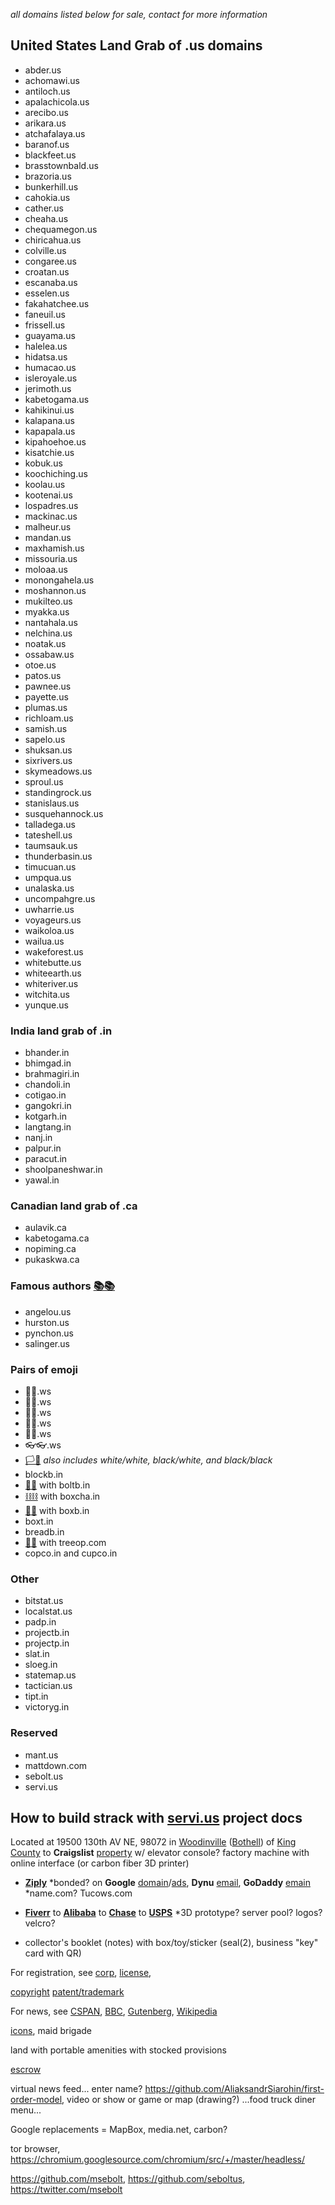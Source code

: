 
*all domains listed below for sale, contact for more information*

## United States Land Grab of .us domains

- abder.us
- achomawi.us
- antiloch.us
- apalachicola.us
- arecibo.us
- arikara.us
- atchafalaya.us
- baranof.us
- blackfeet.us
- brasstownbald.us
- brazoria.us
- bunkerhill.us
- cahokia.us
- cather.us
- cheaha.us
- chequamegon.us
- chiricahua.us
- colville.us
- congaree.us
- croatan.us
- escanaba.us
- esselen.us
- fakahatchee.us
- faneuil.us
- frissell.us
- guayama.us
- halelea.us
- hidatsa.us
- humacao.us
- isleroyale.us
- jerimoth.us
- kabetogama.us
- kahikinui.us
- kalapana.us
- kapapala.us
- kipahoehoe.us
- kisatchie.us
- kobuk.us
- koochiching.us
- koolau.us
- kootenai.us
- lospadres.us
- mackinac.us
- malheur.us
- mandan.us
- maxhamish.us
- missouria.us
- moloaa.us
- monongahela.us
- moshannon.us
- mukilteo.us
- myakka.us
- nantahala.us
- nelchina.us
- noatak.us
- ossabaw.us
- otoe.us
- patos.us
- pawnee.us
- payette.us
- plumas.us
- richloam.us
- samish.us
- sapelo.us
- shuksan.us
- sixrivers.us
- skymeadows.us
- sproul.us
- standingrock.us
- stanislaus.us
- susquehannock.us
- talladega.us
- tateshell.us
- taumsauk.us
- thunderbasin.us
- timucuan.us
- umpqua.us
- unalaska.us
- uncompahgre.us
- uwharrie.us
- voyageurs.us
- waikoloa.us
- wailua.us
- wakeforest.us
- whitebutte.us
- whiteearth.us
- whiteriver.us
- witchita.us
- yunque.us

### India land grab of .in

- bhander.in
- bhimgad.in
- brahmagiri.in
- chandoli.in
- cotigao.in
- gangokri.in
- kotgarh.in
- langtang.in
- nanj.in
- palpur.in
- paracut.in
- shoolpaneshwar.in
- yawal.in

### Canadian land grab of .ca

- aulavik.ca
- kabetogama.ca
- nopiming.ca
- pukaskwa.ca

### Famous authors [📚📚](xn--zt8ha.ws)

- angelou.us
- hurston.us
- pynchon.us
- salinger.us

### Pairs of emoji

- 🧦🧦.ws
- 🧤🧤.ws
- 👣👣.ws
- 🙂🙂.ws	
- 👖👖.ws
- 👓👓.ws
- [🏳🏴](xn--en8hc.ws) *also includes white/white, black/white, and black/black*
- blockb.in
- [🔩🔩](xn--8v8ha.ws) with boltb.in
- [⛓⛓](xn--l9ha.ws) with boxcha.in
- [📮📮](xn--ku8ha.ws) with boxb.in
- boxt.in
- breadb.in
- [🌳🌳](xn--wh8ha.ws) with treeop.com
- copco.in and cupco.in

### Other

- bitstat.us
- localstat.us
- padp.in
- projectb.in
- projectp.in
- slat.in
- sloeg.in
- statemap.us
- tactician.us
- tipt.in
- victoryg.in

### Reserved

- mant.us
- mattdown.com
- sebolt.us
- servi.us

##  How to build  strack  with **[servi.us](https://servi.us)**  project docs  

Located at 19500 130th AV NE, 98072 in [Woodinville](https://www.ci.woodinville.wa.us/) ([Bothell](http://www.ci.bothell.wa.us/)) of [King County](https://www.kingcounty.gov/)  to **Craigslist** [property](https://www.craigslist.com) w/ elevator console? factory machine with online interface (or carbon fiber 3D printer)

- [**Ziply**](https://ziplyfiber.com/login) *bonded? on **Google** [domain](https://domains.google.com)/[ads](https://www.google.com/adsensenew/u/0/pub-1429497248082414/home?hl=en-US&signup-no-redirect=true), **Dynu** [email](https://www.dynu.com), **GoDaddy** [emain](https://dcc.godaddy.com/domains/?isc=cjc1off30) *name.com? Tucows.com

- [**Fiverr**](https://www.fiverr.com/) to [**Alibaba**](https://www.alibaba.com) to [**Chase**](https://developer.authorize.net/api/reference/index.html#payment-transactions-debit-a-bank-account) to [**USPS**](https://www.usps.com/business/web-tools-apis/documentation-updates.htm) *3D prototype? server pool? logos? velcro?

- collector's booklet (notes) with box/toy/sticker (seal(2), business "key" card with QR)

For registration, see [corp](https://ccfs.sos.wa.gov/#/Dashboard), [license](https://secure.dor.wa.gov/), 

[copyright](https://eco.copyright.gov/eService_enu/start.swe?SWECmd=Login&SWEPL=1&SRN=&SWETS=1584673446735) [patent/trademark](https://www.uspto.gov/)

For news, see [CSPAN](https://www.c-span.org/), [BBC](http://feeds.bbci.co.uk/news/rss.xml), [Gutenberg](http://www.gutenberg.org/wiki/Main_Page), [Wikipedia](http://www.wikipedia.org/wiki/Special:Random)

 [icons](https://material.io/resources/icons/?style=baseline), maid brigade

land with portable amenities with stocked provisions

[escrow](https://my.escrow.com/myescrow/MyTransactions.asp?hid=mt)

virtual news feed... enter name? https://github.com/AliaksandrSiarohin/first-order-model, video or show or game or map (drawing?)
...food truck diner menu...

Google replacements = MapBox, media.net, carbon?

tor browser, https://chromium.googlesource.com/chromium/src/+/master/headless/

https://github.com/msebolt, https://github.com/seboltus, https://twitter.com/msebolt
